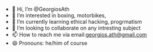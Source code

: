 - 👋 Hi, I’m @GeorgiosAth
- 👀 I’m interested in boxing, motorbikes, 
- 🌱 I’m currently learning ethical hacking, progrmatism
- 💞️ I’m looking to collaborate on any intresting subject
- 📫 How to reach me via email:georgios.ath@gmail.com
- 😄 Pronouns: he/him of course


<!---
GeorgiosAth/GeorgiosAth is a ✨ special ✨ repository because its `README.md` (this file) appears on your GitHub profile.
You can click the Preview link to take a look at your changes.
--->
